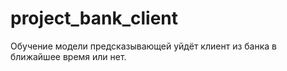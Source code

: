# project_bank_client
Обучение модели предсказывающей уйдёт клиент из банка в ближайшее время или нет.
